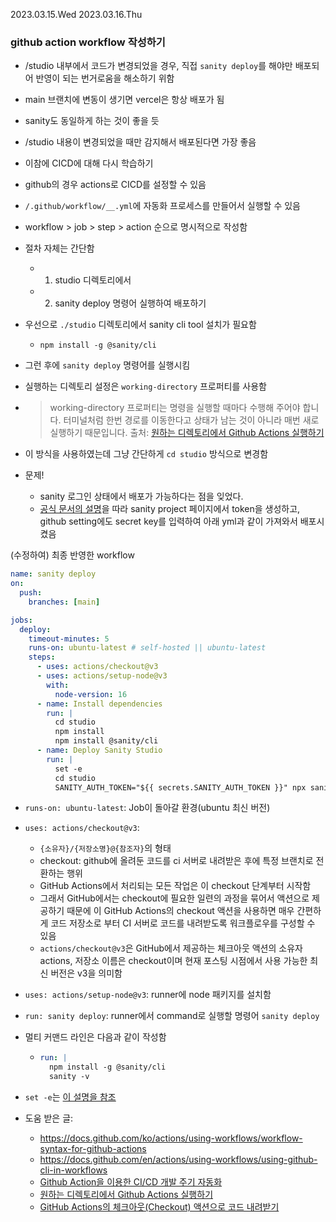 2023.03.15.Wed
2023.03.16.Thu

### github action workflow 작성하기

- /studio 내부에서 코드가 변경되었을 경우, 직접 `sanity deploy`를 해야만 배포되어 반영이 되는 번거로움을 해소하기 위함
- main 브랜치에 변동이 생기면 vercel은 항상 배포가 됨
- sanity도 동일하게 하는 것이 좋을 듯
- /studio 내용이 변경되었을 때만 감지해서 배포된다면 가장 좋음
- 이참에 CICD에 대해 다시 학습하기

- github의 경우 actions로 CICD를 설정할 수 있음
- `/.github/workflow/__.yml`에 자동화 프로세스를 만들어서 실행할 수 있음

- workflow > job > step > action 순으로 명시적으로 작성함

- 절차 자체는 간단함
  - 1. studio 디렉토리에서
  - 2. sanity deploy 명령어 실행하여 배포하기
- 우선으로 `./studio` 디렉토리에서 sanity cli tool 설치가 필요함
  - `npm install -g @sanity/cli`
- 그런 후에 `sanity deploy` 명령어를 실행시킴
- 실행하는 디렉토리 설정은 `working-directory` 프로퍼티를 사용함
- > working-directory 프로퍼티는 명령을 실행할 때마다 수행해 주어야 합니다. 터미널처럼 한번 경로를 이동한다고 상태가 남는 것이 아니라 매번 새로 실행하기 때문입니다.
  > 출처: [원하는 디렉토리에서 Github Actions 실행하기](https://velog.io/@bluestragglr/%EC%9B%90%ED%95%98%EB%8A%94-%EB%94%94%EB%A0%89%ED%86%A0%EB%A6%AC%EC%97%90%EC%84%9C-Github-Actions-%EC%8B%A4%ED%96%89%ED%95%98%EA%B8%B0)
- 이 방식을 사용하였는데 그냥 간단하게 `cd studio` 방식으로 변경함

- 문제!
  - sanity 로그인 상태에서 배포가 가능하다는 점을 잊었다.
  - [공식 문서의 설명](https://www.sanity.io/docs/deployment#59a23cd85193)을 따라 sanity project 페이지에서 token을 생성하고, github setting에도 secret key를 입력하여 아래 yml과 같이 가져와서 배포시켰음

(수정하여) 최종 반영한 workflow

```yml
name: sanity deploy
on:
  push:
    branches: [main]

jobs:
  deploy:
    timeout-minutes: 5
    runs-on: ubuntu-latest # self-hosted || ubuntu-latest
    steps:
      - uses: actions/checkout@v3
      - uses: actions/setup-node@v3
        with:
          node-version: 16
      - name: Install dependencies
        run: |
          cd studio
          npm install
          npm install @sanity/cli
      - name: Deploy Sanity Studio
        run: |
          set -e
          cd studio
          SANITY_AUTH_TOKEN="${{ secrets.SANITY_AUTH_TOKEN }}" npx sanity deploy
```

- `runs-on: ubuntu-latest`: Job이 돌아갈 환경(ubuntu 최신 버전)
- `uses: actions/checkout@v3`:
  - `{소유자}/{저장소명}@{참조자}`의 형태
  - checkout: github에 올려둔 코드를 ci 서버로 내려받은 후에 특정 브랜치로 전환하는 행위
  - GitHub Actions에서 처리되는 모든 작업은 이 checkout 단계부터 시작함
  - 그래서 GitHub에서는 checkout에 필요한 일련의 과정을 묶어서 액션으로 제공하기 때문에 이 GitHub Actions의 checkout 액션을 사용하면 매우 간편하게 코드 저장소로 부터 CI 서버로 코드를 내려받도록 워크플로우를 구성할 수 있음
  - `actions/checkout@v3`은 GitHub에서 제공하는 체크아웃 액션의 소유자 actions, 저장소 이름은 checkout이며 현재 포스팅 시점에서 사용 가능한 최신 버전은 v3을 의미함
- `uses: actions/setup-node@v3`: runner에 node 패키지를 설치함
- `run: sanity deploy`: runner에서 command로 실행할 명령어 `sanity deploy`
- 멀티 커맨드 라인은 다음과 같이 작성함

  - ```yml
    run: |
      npm install -g @sanity/cli
      sanity -v
    ```

- `set -e`는 [이 설명을 참조](https://www.gnu.org/software/bash/manual/html_node/The-Set-Builtin.html)

- 도움 받은 글:
  - https://docs.github.com/ko/actions/using-workflows/workflow-syntax-for-github-actions
  - https://docs.github.com/en/actions/using-workflows/using-github-cli-in-workflows
  - [Github Action을 이용한 CI/CD 개발 주기 자동화](https://velog.io/@youngerjesus/Github-Action을-이용한-CICD-개발-주기-자동화)
  - [원하는 디렉토리에서 Github Actions 실행하기](https://velog.io/@bluestragglr/%EC%9B%90%ED%95%98%EB%8A%94-%EB%94%94%EB%A0%89%ED%86%A0%EB%A6%AC%EC%97%90%EC%84%9C-Github-Actions-%EC%8B%A4%ED%96%89%ED%95%98%EA%B8%B0)
  - [GitHub Actions의 체크아웃(Checkout) 액션으로 코드 내려받기](https://www.daleseo.com/github-actions-checkout/)
